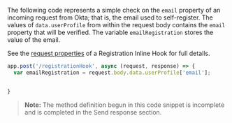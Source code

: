 The following code represents a simple check on the `email` property of an incoming request from Okta; that is, the email used to self-register. The values of `data.userProfile` from within the request body contains the `email` property that will be verified. The variable `emailRegistration` stores the value of the email.

See the [request properties](/docs/reference/registration-hook/#objects-in-the-request-from-okta) of a Registration Inline Hook for full details.


```javascript
app.post('/registrationHook', async (request, response) => {
  var emailRegistration = request.body.data.userProfile['email'];


}
```

> **Note:** The method definition begun in this code snippet is incomplete and is completed in the <GuideLink link="../send-response-code/">Send response</GuideLink> section.
